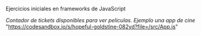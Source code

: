 Ejercicios iniciales en frameworks de JavaScript

*Contador de tickets disponibles para ver peliculas. Ejemplo una app de cine*
"https://codesandbox.io/s/hopeful-goldstine-082yd?file=/src/App.js"
